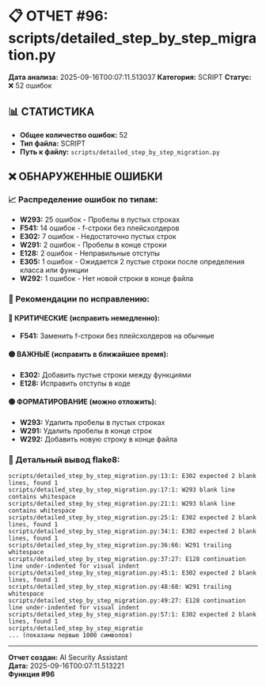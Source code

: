 # 📋 ОТЧЕТ #96: scripts/detailed_step_by_step_migration.py

**Дата анализа:** 2025-09-16T00:07:11.513037
**Категория:** SCRIPT
**Статус:** ❌ 52 ошибок

## 📊 СТАТИСТИКА

- **Общее количество ошибок:** 52
- **Тип файла:** SCRIPT
- **Путь к файлу:** `scripts/detailed_step_by_step_migration.py`

## ❌ ОБНАРУЖЕННЫЕ ОШИБКИ

### 📈 Распределение ошибок по типам:

- **W293:** 25 ошибок - Пробелы в пустых строках
- **F541:** 14 ошибок - f-строки без плейсхолдеров
- **E302:** 7 ошибок - Недостаточно пустых строк
- **W291:** 2 ошибок - Пробелы в конце строки
- **E128:** 2 ошибок - Неправильные отступы
- **E305:** 1 ошибок - Ожидается 2 пустые строки после определения класса или функции
- **W292:** 1 ошибок - Нет новой строки в конце файла

### 🎯 Рекомендации по исправлению:

#### 🔴 КРИТИЧЕСКИЕ (исправить немедленно):
- **F541:** Заменить f-строки без плейсхолдеров на обычные

#### 🟡 ВАЖНЫЕ (исправить в ближайшее время):
- **E302:** Добавить пустые строки между функциями
- **E128:** Исправить отступы в коде

#### 🟢 ФОРМАТИРОВАНИЕ (можно отложить):
- **W293:** Удалить пробелы в пустых строках
- **W291:** Удалить пробелы в конце строк
- **W292:** Добавить новую строку в конце файла

### 📝 Детальный вывод flake8:

```
scripts/detailed_step_by_step_migration.py:13:1: E302 expected 2 blank lines, found 1
scripts/detailed_step_by_step_migration.py:17:1: W293 blank line contains whitespace
scripts/detailed_step_by_step_migration.py:21:1: W293 blank line contains whitespace
scripts/detailed_step_by_step_migration.py:25:1: E302 expected 2 blank lines, found 1
scripts/detailed_step_by_step_migration.py:34:1: E302 expected 2 blank lines, found 1
scripts/detailed_step_by_step_migration.py:36:66: W291 trailing whitespace
scripts/detailed_step_by_step_migration.py:37:27: E128 continuation line under-indented for visual indent
scripts/detailed_step_by_step_migration.py:45:1: E302 expected 2 blank lines, found 1
scripts/detailed_step_by_step_migration.py:48:68: W291 trailing whitespace
scripts/detailed_step_by_step_migration.py:49:27: E128 continuation line under-indented for visual indent
scripts/detailed_step_by_step_migration.py:57:1: E302 expected 2 blank lines, found 1
scripts/detailed_step_by_step_migratio
... (показаны первые 1000 символов)
```

---
**Отчет создан:** AI Security Assistant  
**Дата:** 2025-09-16T00:07:11.513221  
**Функция #96**
